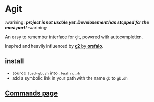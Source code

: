 # Agit

:warining: ***project is not usable yet. Developement has stopped for the most part!*** :warining:

An easy to remember interface for git, powered with autocompletion.

Inspired and heavily influenced by [**g2** by **orefalo**](https://github.com/orefalo/g2).

## install

* source `load-gb.sh` into `.bashrc.sh`
* add a symbolic link in your path with the name `gb` to `gb.sh`

## [Commands page](doc/cmds.md)
